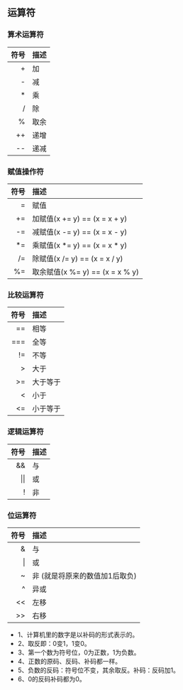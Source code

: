 ## 运算符

### 算术运算符
|符号|描述|
|---:|:---|
|+|加|
|-|减|
|*|乘|
|/|除|
|%|取余|
|++|递增|
|--|递减|

### 赋值操作符
|符号|描述|
|---:|:---|
|=|赋值|
|+=|加赋值(x += y) == (x = x + y)|
|-=|减赋值(x -= y) == (x = x - y)|
|*=|乘赋值(x *= y) == (x = x * y)|
|/=|除赋值(x /= y) == (x = x / y)|
|%=|取余赋值(x %= y) == (x = x % y)|

### 比较运算符
|符号|描述|
|---:|:---|
|==|相等|
|===|全等|
|!=|不等|
|>|大于|
|>=|大于等于|
|<|小于|
|<=|小于等于|

### 逻辑运算符
|符号|描述|
|---:|:---|
|&&|与|
|\|\||或|
|!|非|

### 位运算符
|符号|描述|
|---:|:---|
|&|与|
|\||或|
|~|非 (就是将原来的数值加1后取负)|
|^|异或|
|<<|左移|
|>>|右移|

+ 1、计算机里的数字是以补码的形式表示的。
+ 2、取反即：0变1，1变0。
+ 3、第一个数为符号位，0为正数，1为负数。
+ 4、正数的原码、反码、补码都一样。
+ 5、负数的反码：符号位不变，其余取反。补码：反码加1。
+ 6、0的反码补码都为0。
